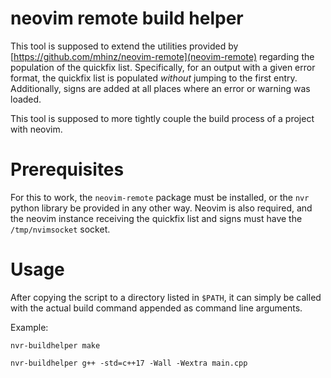 # neovim remote build helper

This tool is supposed to extend the utilities provided by
[https://github.com/mhinz/neovim-remote](neovim-remote) regarding the
population of the quickfix list.  Specifically, for an output with a given
error format, the quickfix list is populated _without_ jumping to the first
entry.  Additionally, signs are added at all places where an error or warning
was loaded.

This tool is supposed to more tightly couple the build process of a project
with neovim.

# Prerequisites

For this to work, the `neovim-remote` package must be installed, or the `nvr`
python library be provided in any other way. Neovim is also required, and the
neovim instance receiving the quickfix list and signs must have the
`/tmp/nvimsocket` socket.

# Usage

After copying the script to a directory listed in `$PATH`, it can simply be
called with the actual build command appended as command line arguments.

Example:

`nvr-buildhelper make`

`nvr-buildhelper g++ -std=c++17 -Wall -Wextra main.cpp`
